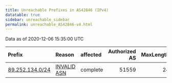 ```yaml
---
title: Unreachable Prefixes in AS42846 (IPv4)
datatable: true
sidebar: unreachable_sidebar
permalink: unreachable_AS42846-v4.html
---
```


Data as of 2020-12-06 15:35:00 UTC


<div class="datatable-begin"></div>

| Prefix                                                   | Reason                                                                                                 | affected   |   Authorized AS |   MaxLength | Anchor                                         |   unreachable /24s |
|:---------------------------------------------------------|:-------------------------------------------------------------------------------------------------------|:-----------|----------------:|------------:|:-----------------------------------------------|-------------------:|
| [89.252.134.0/24](https://stat.ripe.net/89.252.134.0/24) | [INVALID ASN](https://rpki-validator.ripe.net/announcement-preview?asn=AS42846&prefix=89.252.134.0/24) | complete   |           51559 |          24 | [RIPE](unreachable_RIPE_NCC_RPKI_Root-v4.html) |                  1 |

<div class="datatable-end"></div>